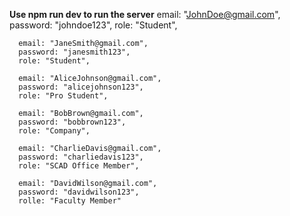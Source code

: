 **Use npm run dev to run the server**
      email: "JohnDoe@gmail.com",
      password: "johndoe123",
      role: "Student",

      email: "JaneSmith@gmail.com",
      password: "janesmith123",
      role: "Student",

      email: "AliceJohnson@gmail.com",
      password: "alicejohnson123",
      role: "Pro Student",

      email: "BobBrown@gmail.com",
      password: "bobbrown123",
      role: "Company",
    
      email: "CharlieDavis@gmail.com",
      password: "charliedavis123",
      role: "SCAD Office Member",

      email: "DavidWilson@gmail.com",
      password: "davidwilson123",
      rolle: "Faculty Member"
